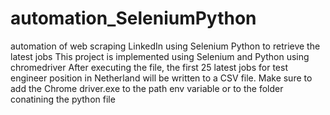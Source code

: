 # automation_SeleniumPython
automation of web scraping LinkedIn using Selenium Python to retrieve the latest jobs 
This project is implemented using Selenium and Python using chromedriver
After executing the file, the first 25 latest jobs for test engineer position in Netherland will be written to a CSV file.
Make sure to add the Chrome driver.exe to the path env variable  or to the folder conatining the python file 

